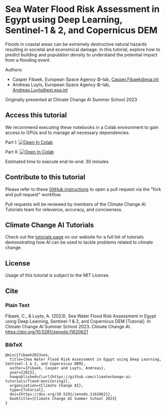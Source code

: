 # Sea Water Flood Risk Assessment in Egypt using Deep Learning, Sentinel-1 & 2, and Copernicus DEM
Floods in coastal areas can be extremely destructive natural hazards resulting in societal and economical damage. In this tutorial, explore how to predict building and population density to understand the potential impact from a flooding event.

Authors:
* Casper Fibaek, European Space Agency Φ-lab, Casper.Fibaek@esa.int
* Andreas Luyts, European Space Agency Φ-lab, Andreas.Luyts@ext.esa.int

Originally presented at Climate Change AI Summer School 2023

## Access this tutorial

We recommend executing these notebooks in a Colab environment to gain access to GPUs and to manage all necessary dependencies.

Part I: <a target="_blank" href="https://colab.research.google.com/github/climatechange-ai-tutorials/flood-monitoring/blob/main/CCAI_Tutorial_on_Flood_Monitoring_Part_I_People.ipynb">
  <img src="https://colab.research.google.com/assets/colab-badge.svg" alt="Open In Colab"/>
</a>

Part II: <a target="_blank" href="https://colab.research.google.com/github/climatechange-ai-tutorials/flood-monitoring/blob/main/CCAI_Tutorial_on_Flood_Monitoring_Part_II_Water.ipynb">
  <img src="https://colab.research.google.com/assets/colab-badge.svg" alt="Open In Colab"/>
</a>

Estimated time to execute end-to-end: 30 minutes

## Contribute to this tutorial

Please refer to these [GitHub instructions](https://docs.github.com/en/get-started/exploring-projects-on-github/contributing-to-a-project#about-forking) to open a pull request via the "fork and pull request" workflow. 

Pull requests will be reviewed by members of the Climate Change AI Tutorials team for relevance, accuracy, and conciseness.

## Climate Change AI Tutorials
Check out the [tutorials page](https://www.climatechange.ai/tutorials?) on our website for a full list of tutorials demonstrating how AI can be used to tackle problems related to climate change.

## License
Usage of this tutorial is subject to the MIT License.

## Cite

### Plain Text
Fibaek, C., & Luyts, A. (2023). Sea Water Flood Risk Assessment in Egypt using Deep Learning, Sentinel-1 & 2, and Copernicus DEM [Tutorial]. In Climate Change AI Summer School 2023. Climate Change AI. https://doi.org/10.5281/zenodo.11620621

### BibTeX

```
@misc{fibaek2023sea,
  title={Sea Water Flood Risk Assessment in Egypt using Deep Learning, Sentinel-1 & 2, and Copernicus DEM},
  author={Fibaek, Casper and Luyts, Andreas},
  year={2023},
  howpublished={\url{https://github.com/climatechange-ai-tutorials/flood-monitoring}},
  organization={Climate Change AI},
  type={Tutorial},
  doi={https://doi.org/10.5281/zenodo.11620621},
  booktitle={Climate Change AI Summer School 2023}
}
```


